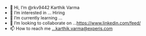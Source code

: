 - 👋 Hi, I’m @rkv9442 Karthik Varma
- 👀 I’m interested in ... Hiring
- 🌱 I’m currently learning ...
- 💞️ I’m looking to collaborate on ...https://www.linkedin.com/feed/
- 📫 How to reach me ...karthik.varma@experis.com

<!---
rkv9442/rkv9442 is a ✨ special ✨ repository because its `README.md` (this file) appears on your GitHub profile.
You can click the Preview link to take a look at your changes.
--->
